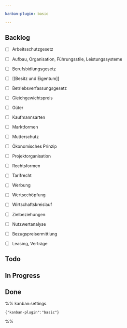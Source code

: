 ```yaml
---

kanban-plugin: basic

---
```


## Backlog

- [ ] Arbeitsschutzgesetz
- [ ] Aufbau, Organisation, Führungsstile, Leistungssysteme
- [ ] Berufsbidlungsgesetz
- [ ] [[Besitz und Eigentum]]
- [ ] Betriebsverfassungsgesetz
- [ ] Gleichgewichtspreis
- [ ] Güter
- [ ] Kaufmannsarten
- [ ] Marktformen
- [ ] Mutterschutz
- [ ] Ökonomisches Prinzip
- [ ] Projektorganisation
- [ ] Rechtsformen
- [ ] Tarifrecht
- [ ] Werbung
- [ ] Wertscchöpfung
- [ ] Wirtschaftskreislauf
- [ ] Zielbeziehungen
- [ ] Nutzwertanalyse
- [ ] Bezugspreisermittlung
- [ ] Leasing, Verträge


## Todo



## In Progress



## Done





%% kanban:settings
```
{"kanban-plugin":"basic"}
```
%%